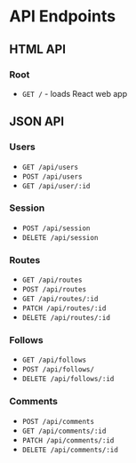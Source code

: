 # API Endpoints

## HTML API

### Root
- `GET /` - loads React web app

## JSON API

### Users
- `GET /api/users`
- `POST /api/users`
- `GET /api/user/:id`

### Session
- `POST /api/session`
- `DELETE /api/session`

### Routes
- `GET /api/routes`
- `POST /api/routes`
- `GET /api/routes/:id`
- `PATCH /api/routes/:id`
- `DELETE /api/routes/:id`

### Follows
- `GET /api/follows`
- `POST /api/follows/`
- `DELETE /api/follows/:id`

### Comments
- `POST /api/comments`
- `GET /api/comments/:id`
- `PATCH /api/comments/:id`
- `DELETE /api/comments/:id`
